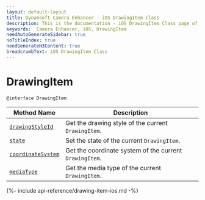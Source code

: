 ```yaml
---
layout: default-layout
title: Dynamsoft Camera Enhancer - iOS DrawingItem Class
description: This is the documentation - iOS DrawingItem Class page of Dynamsoft Camera Enhancer.
keywords:  Camera Enhancer, iOS, DrawingItem
needAutoGenerateSidebar: true
noTitleIndex: true
needGenerateH3Content: true
breadcrumbText: iOS DrawingItem Class
---
```


# DrawingItem

```objc
@interface DrawingItem
```

| Method Name | Description |
| ----------- | ----------- |
| [`drawingStyleId`](#drawingstyle) | Get the drawing style of the current `DrawingItem`. |
| [`state`](#state) | Set the state of the current `DrawingItem`. |
| [`coordinateSystem`](#coordinatesystem) | Get the coordinate system of the current `DrawingItem`. |
| [`mediaType`](#mediatype) | Get the media type of the current `DrawingItem`. |

{%- include api-reference/drawing-item-ios.md -%}

